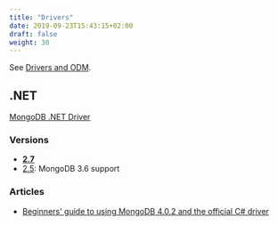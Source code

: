 ```yaml
---
title: "Drivers"
date: 2019-09-23T15:43:15+02:00
draft: false
weight: 30
---
```


See [Drivers and ODM](https://docs.mongodb.com/ecosystem/drivers/).

## .NET

[MongoDB .NET Driver](http://mongodb.github.io/mongo-csharp-driver/)

### Versions

- [**2.7**](http://mongodb.github.io/mongo-csharp-driver/2.7/)
- [2.5](http://mongodb.github.io/mongo-csharp-driver/2.5/what_is_new/): MongoDB 3.6 support

### Articles

- [Beginners' guide to using MongoDB 4.0.2 and the official C# driver](https://www.codeproject.com/Articles/524602/Beginners-guide-to-using-MongoDB-4-0-2-and-the-off)
